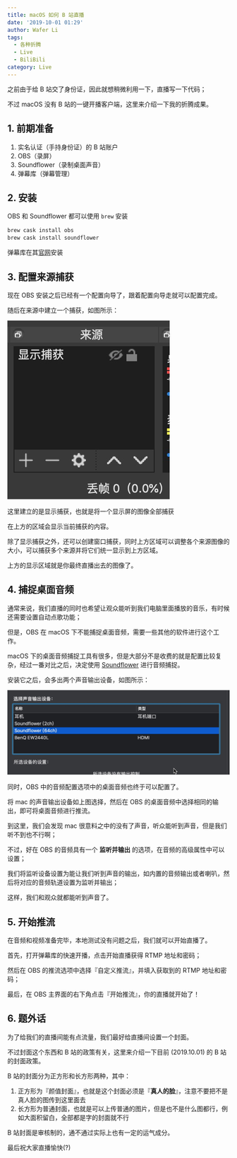 ```yaml
---
title: macOS 如何 B 站直播
date: '2019-10-01 01:29'
author: Wafer Li
tags:
  - 各种折腾
  - Live
  - BiliBili
category: Live
---
```


之前由于给 B 站交了身份证，因此就想稍微利用一下，直播写一下代码；

不过 macOS 没有 B 站的一键开播客户端，这里来介绍一下我的折腾成果。

<!-- more -->

## 1. 前期准备

1. 实名认证（手持身份证）的 B 站账户
2. OBS（录屏）
3. Soundflower（录制桌面声音）
4. 弹幕库（弹幕管理）

## 2. 安装

OBS 和 Soundflower 都可以使用 `brew` 安装

```sh
brew cask install obs
brew cask install soundflower
```

弹幕库在其[官网](http://bilibili.danmaku.live)安装

## 3. 配置来源捕获

现在 OBS 安装之后已经有一个配置向导了，跟着配置向导走就可以配置完成。

随后在来源中建立一个捕获，如图所示：

![建立捕获](/images/建立捕获.png)

这里建立的是显示捕获，也就是将一个显示屏的图像全部捕获

在上方的区域会显示当前捕获的内容。

除了显示捕获之外，还可以创建窗口捕获，同时上方区域可以调整各个来源图像的大小，可以捕获多个来源并将它们统一显示到上方区域。

上方的显示区域就是你最终直播出去的图像了。

## 4. 捕捉桌面音频

通常来说，我们直播的同时也希望让观众能听到我们电脑里面播放的音乐，有时候还需要设置自动点歌功能；

但是，OBS 在 macOS 下不能捕捉桌面音频，需要一些其他的软件进行这个工作。

macOS 下的桌面音频捕捉工具有很多，但是大部分不是收费的就是配置比较复杂，经过一番对比之后，决定使用 [Soundflower](https://github.com/mattingalls/Soundflower) 进行音频捕捉。

安装它之后，会多出两个声音输出设备，如图所示：

![Soundflower 音频输出设备](/images/soundflower-音频输出设备.png)

同时，OBS 中的音频配置选项中的桌面音频也终于可以配置了。

将 mac 的声音输出设备如上图选择，然后在 OBS 的桌面音频中选择相同的输出，即可将桌面音频进行推流。

到这里，我们会发现 mac 很意料之中的没有了声音，听众能听到声音，但是我们听不到也不行啊；

不过，好在 OBS 的音频具有一个 **监听并输出** 的选项，在音频的高级属性中可以设置；

我们将监听设备设置为能让我们听到声音的输出，如内置的音频输出或者喇叭，然后将对应的音频轨道设置为监听并输出；

这样，我们和观众就都能听到声音了。

## 5. 开始推流

在音频和视频准备完毕，本地测试没有问题之后，我们就可以开始直播了。

首先，打开弹幕库的快速开播，点击开始直播获得 RTMP 地址和密码；

然后在 OBS 的推流选项中选择『自定义推流』，并填入获取到的 RTMP 地址和密码；

最后，在 OBS 主界面的右下角点击『开始推流』，你的直播就开始了！

## 6. 题外话

为了给我们的直播间能有点流量，我们最好给直播间设置一个封面。

不过封面这个东西和 B 站的政策有关，这里来介绍一下目前 (2019.10.01) 的 B 站的封面政策。

B 站的封面分为正方形和长方形两种，其中：

1. 正方形为『颜值封面』，也就是这个封面必须是『**真人的脸**』，注意不要把不是真人脸的图传到这里面去
2. 长方形为普通封面，也就是可以上传普通的图片，但是也不是什么图都行，例如大面积留白，全部都是字的封面就不行

B 站封面是审核制的，通不通过实际上也有一定的运气成分。

最后祝大家直播愉快(?)
